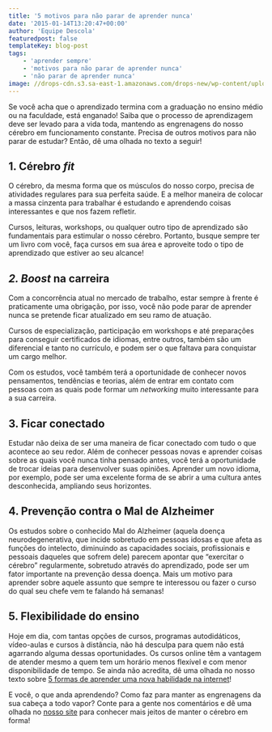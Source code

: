 ```yaml
---
title: '5 motivos para não parar de aprender nunca'
date: '2015-01-14T13:20:47+00:00'
author: 'Equipe Descola'
featuredpost: false
templateKey: blog-post
tags:
    - 'aprender sempre'
    - 'motivos para não parar de aprender nunca'
    - 'não parar de aprender nunca'
image: //drops-cdn.s3.sa-east-1.amazonaws.com/drops-new/wp-content/uploads/2015/01/14132047/Depositphotos_1436779_s-150x150.jpg
---
```

Se você acha que o aprendizado termina com a graduação no ensino médio ou na faculdade, está enganado! Saiba que o processo de aprendizagem deve ser levado para a vida toda, mantendo as engrenagens do nosso cérebro em funcionamento constante. Precisa de outros motivos para não parar de estudar? Então, dê uma olhada no texto a seguir!

**1. Cérebro** ***fit***
------------------------

O cérebro, da mesma forma que os músculos do nosso corpo, precisa de atividades regulares para sua perfeita saúde. E a melhor maneira de colocar a massa cinzenta para trabalhar é estudando e aprendendo coisas interessantes e que nos fazem refletir.

Cursos, leituras, workshops, ou qualquer outro tipo de aprendizado são fundamentais para estimular o nosso cérebro. Portanto, busque sempre ter um livro com você, faça cursos em sua área e aproveite todo o tipo de aprendizado que estiver ao seu alcance!

***2. Boost*** **na carreira**
------------------------------

Com a concorrência atual no mercado de trabalho, estar sempre à frente é praticamente uma obrigação, por isso, você não pode parar de aprender nunca se pretende ficar atualizado em seu ramo de atuação.

Cursos de especialização, participação em workshops e até preparações para conseguir certificados de idiomas, entre outros, também são um diferencial e tanto no currículo, e podem ser o que faltava para conquistar um cargo melhor.

Com os estudos, você também terá a oportunidade de conhecer novos pensamentos, tendências e teorias, além de entrar em contato com pessoas com as quais pode formar um *networking* muito interessante para a sua carreira.

**3. Ficar conectado**
----------------------

Estudar não deixa de ser uma maneira de ficar conectado com tudo o que acontece ao seu redor. Além de conhecer pessoas novas e aprender coisas sobre as quais você nunca tinha pensado antes, você terá a oportunidade de trocar ideias para desenvolver suas opiniões. Aprender um novo idioma, por exemplo, pode ser uma excelente forma de se abrir a uma cultura antes desconhecida, ampliando seus horizontes.

**4. Prevenção contra o Mal de Alzheimer**
------------------------------------------

Os estudos sobre o conhecido Mal do Alzheimer (aquela doença neurodegenerativa, que incide sobretudo em pessoas idosas e que afeta as funções do intelecto, diminuindo as capacidades sociais, profissionais e pessoais daqueles que sofrem dele) parecem apontar que “exercitar o cérebro” regularmente, sobretudo através do aprendizado, pode ser um fator importante na prevenção dessa doença. Mais um motivo para aprender sobre aquele assunto que sempre te interessou ou fazer o curso do qual seu chefe vem te falando há semanas!

**5. Flexibilidade do ensino**
------------------------------

Hoje em dia, com tantas opções de cursos, programas autodidáticos, vídeo-aulas e cursos à distância, não há desculpa para quem não está agarrando alguma dessas oportunidades. Os cursos online têm a vantagem de atender mesmo a quem tem um horário menos flexível e com menor disponibilidade de tempo. Se ainda não acredita, dê uma olhada no nosso texto sobre [5 formas de aprender uma nova habilidade na internet](http://descola.org/drops/5-formas-de-aprender-uma-nova-habilidade-na-internet/)!

E você, o que anda aprendendo? Como faz para manter as engrenagens da sua cabeça a todo vapor? Conte para a gente nos comentários e dê uma olhada no [nosso site](http://www.descola.org/) para conhecer mais jeitos de manter o cérebro em forma!